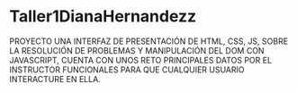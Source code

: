 # Taller1DianaHernandezz
PROYECTO UNA INTERFAZ DE PRESENTACIÓN DE HTML, CSS, JS, SOBRE LA RESOLUCIÓN DE PROBLEMAS Y MANIPULACIÓN DEL DOM CON JAVASCRIPT, CUENTA CON UNOS RETO PRINCIPALES DATOS POR EL INSTRUCTOR FUNCIONALES PARA QUE CUALQUIER USUARIO INTERACTURE EN ELLA.
